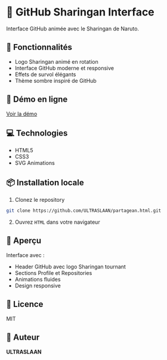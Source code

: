 # 🔴 GitHub Sharingan Interface

Interface GitHub animée avec le Sharingan de Naruto.

## 🎯 Fonctionnalités

- Logo Sharingan animé en rotation
- Interface GitHub moderne et responsive
- Effets de survol élégants
- Thème sombre inspiré de GitHub

## 🚀 Démo en ligne

[Voir la démo](https://ultraslaan.github.io/partagean.html/)

## 💻 Technologies

- HTML5
- CSS3
- SVG Animations

## 📦 Installation locale

1. Clonez le repository
```bash
git clone https://github.com/ULTRASLAAN/partagean.html.git
```

2. Ouvrez `HTML` dans votre navigateur

## 🎨 Aperçu

Interface avec :
- Header GitHub avec logo Sharingan tournant
- Sections Profile et Repositories
- Animations fluides
- Design responsive

## 📝 Licence

MIT

## 👤 Auteur

**ULTRASLAAN**